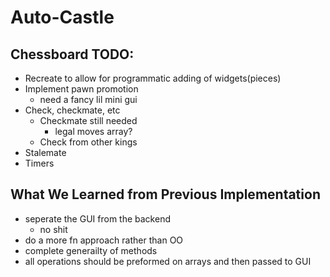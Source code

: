 # Auto-Castle

## Chessboard TODO:
- Recreate to allow for programmatic adding of widgets(pieces)
- Implement pawn promotion
  - need a fancy lil mini gui
- Check, checkmate, etc
  - Checkmate still needed
    - legal moves array?
  - Check from other kings
- Stalemate
- Timers

## What We Learned from Previous Implementation
- seperate the GUI from the backend
  - no shit
- do a more fn approach rather than OO
- complete generailty of methods
- all operations should be preformed on arrays and then passed to GUI
